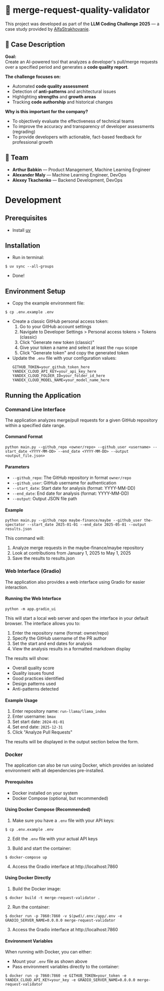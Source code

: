 # 🧠 merge-request-quality-validator

This project was developed as part of the **LLM Coding Challenge 2025** — a case study provided by [AlfaStrakhovanie](https://llm-challenge.com/).

## 📌 Case Description

**Goal:**  
Create an AI-powered tool that analyzes a developer's pull/merge requests over a specified period and generates a **code quality report**.

**The challenge focuses on:**
- Automated **code quality assessment**
- Detection of **anti-patterns** and architectural issues
- Highlighting **strengths** and **growth areas**
- Tracking **code authorship** and historical changes

**Why is this important for the company?**
- To objectively evaluate the effectiveness of technical teams
- To improve the accuracy and transparency of developer assessments (regrading)
- To provide developers with actionable, fact-based feedback for professional growth

## 👥 Team

- **Arthur Babkin** — Product Management, Machine Learning Engineer  
- **Alexander Maly** — Machine Learning Engineer, DevOps  
- **Alexey Tkachenko** — Backend Development, DevOps

# Development
## Prerequisites
- Install [uv](https://docs.astral.sh/uv/getting-started/installation/)
## Installation
- Run in terminal:
```
$ uv sync --all-groups
```
- Done!

## Environment Setup
- Copy the example environment file:
```
$ cp .env.example .env
```
- Create a classic GitHub personal access token:
  1. Go to your GitHub account settings
  2. Navigate to Developer Settings > Personal access tokens > Tokens (classic)
  3. Click "Generate new token (classic)"
  4. Give your token a name and select at least the `repo` scope
  5. Click "Generate token" and copy the generated token
- Update the `.env` file with your configuration values:
  ```
  GITHUB_TOKEN=your_github_token_here
  YANDEX_CLOUD_API_KEY=your_api_key_here
  YANDEX_CLOUD_FOLDER_ID=your_folder_id_here
  YANDEX_CLOUD_MODEL_NAME=your_model_name_here
  ```

## Running the Application

### Command Line Interface
The application analyzes merge/pull requests for a given GitHub repository within a specified date range.

#### Command Format
```
python main.py --github_repo <owner/repo> --github_user <username> --start_date <YYYY-MM-DD> --end_date <YYYY-MM-DD> --output <output_file.json>
```

#### Parameters
- `--github_repo`: The GitHub repository in format `owner/repo`
- `--github_user`: GitHub username for authentication
- `--start_date`: Start date for analysis (format: YYYY-MM-DD)
- `--end_date`: End date for analysis (format: YYYY-MM-DD)
- `--output`: Output JSON file path

#### Example
```
python main.py --github_repo maybe-finance/maybe --github_user the-spectator --start_date 2025-01-01 --end_date 2025-05-01 --output results.json
```

This command will:
1. Analyze merge requests in the maybe-finance/maybe repository
2. Look at contributions from January 1, 2025 to May 1, 2025
3. Save the results to results.json

### Web Interface (Gradio)
The application also provides a web interface using Gradio for easier interaction.

#### Running the Web Interface
```
python -m app.gradio_ui
```

This will start a local web server and open the interface in your default browser. The interface allows you to:
1. Enter the repository name (format: owner/repo)
2. Specify the GitHub username of the PR author
3. Set the start and end dates for analysis
4. View the analysis results in a formatted markdown display

The results will show:
- Overall quality score
- Quality issues found
- Good practices identified
- Design patterns used
- Anti-patterns detected

#### Example Usage
1. Enter repository name: `run-llama/llama_index`
2. Enter username: `bmax`
3. Set start date: `2024-01-01`
4. Set end date: `2025-12-31`
5. Click "Analyze Pull Requests"

The results will be displayed in the output section below the form.

### Docker
The application can also be run using Docker, which provides an isolated environment with all dependencies pre-installed.

#### Prerequisites
- Docker installed on your system
- Docker Compose (optional, but recommended)

#### Using Docker Compose (Recommended)
1. Make sure you have a `.env` file with your API keys:
```
$ cp .env.example .env
```
2. Edit the `.env` file with your actual API keys

3. Build and start the container:
```
$ docker-compose up
```

4. Access the Gradio interface at http://localhost:7860

#### Using Docker Directly
1. Build the Docker image:
```
$ docker build -t merge-request-validator .
```

2. Run the container:
```
$ docker run -p 7860:7860 -v $(pwd)/.env:/app/.env -e GRADIO_SERVER_NAME=0.0.0.0 merge-request-validator
```

3. Access the Gradio interface at http://localhost:7860

#### Environment Variables
When running with Docker, you can either:
- Mount your `.env` file as shown above
- Pass environment variables directly to the container:
```
$ docker run -p 7860:7860 -e GITHUB_TOKEN=your_token -e YANDEX_CLOUD_API_KEY=your_key -e GRADIO_SERVER_NAME=0.0.0.0 merge-request-validator
```
